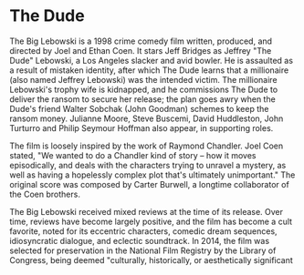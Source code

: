 # The Dude

The Big Lebowski is a 1998 crime comedy film written, produced, and directed by Joel and Ethan Coen. It stars Jeff Bridges as Jeffrey "The Dude" Lebowski, a Los Angeles slacker and avid bowler. He is assaulted as a result of mistaken identity, after which The Dude learns that a millionaire (also named Jeffrey Lebowski) was the intended victim. The millionaire Lebowski's trophy wife is kidnapped, and he commissions The Dude to deliver the ransom to secure her release; the plan goes awry when the Dude's friend Walter Sobchak (John Goodman) schemes to keep the ransom money. Julianne Moore, Steve Buscemi, David Huddleston, John Turturro and Philip Seymour Hoffman also appear, in supporting roles.

The film is loosely inspired by the work of Raymond Chandler. Joel Coen stated, "We wanted to do a Chandler kind of story – how it moves episodically, and deals with the characters trying to unravel a mystery, as well as having a hopelessly complex plot that's ultimately unimportant." The original score was composed by Carter Burwell, a longtime collaborator of the Coen brothers.

The Big Lebowski received mixed reviews at the time of its release. Over time, reviews have become largely positive, and the film has become a cult favorite, noted for its eccentric characters, comedic dream sequences, idiosyncratic dialogue, and eclectic soundtrack. In 2014, the film was selected for preservation in the National Film Registry by the Library of Congress, being deemed "culturally, historically, or aesthetically significant
